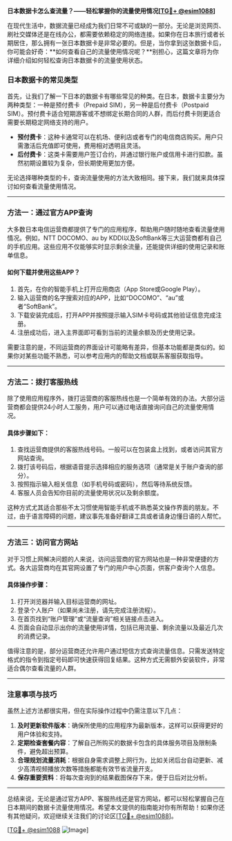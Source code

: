 **日本数据卡怎么查流量？——轻松掌握你的流量使用情况[[TG💪+ @esim1088](https://t.me/s/esim1088)]**

在现代生活中，数据流量已经成为我们日常不可或缺的一部分。无论是浏览网页、刷社交媒体还是在线办公，都需要依赖稳定的网络连接。如果你在日本旅行或者长期居住，那么拥有一张日本数据卡是非常必要的。但是，当你拿到这张数据卡后，你可能会好奇：**如何查看自己的流量使用情况呢？**别担心，这篇文章将为你详细介绍如何轻松查询日本数据卡的流量使用状态。

### 日本数据卡的常见类型

首先，让我们了解一下日本的数据卡有哪些常见的种类。在日本，数据卡主要分为两种类型：一种是预付费卡（Prepaid SIM），另一种是后付费卡（Postpaid SIM）。预付费卡适合短期游客或不想绑定长期合同的人群，而后付费卡则更适合需要长期稳定网络支持的用户。

- **预付费卡**：这种卡通常可以在机场、便利店或者专门的电信商店购买。用户只需激活后充值即可使用，费用相对透明且灵活。
- **后付费卡**：这类卡需要用户签订合约，并通过银行账户或信用卡进行扣款。虽然初期设置较为复杂，但长期使用更加方便。

无论选择哪种类型的卡，查询流量使用的方法大致相同。接下来，我们就来具体探讨如何查看流量使用情况。

---

### 方法一：通过官方APP查询

大多数日本电信运营商都提供了专门的应用程序，帮助用户随时随地查看流量使用情况。例如，NTT DOCOMO、au by KDDI以及SoftBank等三大运营商都有自己的手机应用。这些应用不仅能够实时显示剩余流量，还能提供详细的使用记录和账单信息。

#### 如何下载并使用这些APP？

1. 首先，在你的智能手机上打开应用商店（App Store或Google Play）。
2. 输入运营商的名字搜索对应的APP，比如“DOCOMO”、“au”或者“SoftBank”。
3. 下载安装完成后，打开APP并按照提示输入SIM卡号码或其他验证信息完成注册。
4. 注册成功后，进入主界面即可看到当前的流量余额及历史使用记录。

需要注意的是，不同运营商的界面设计可能略有差异，但基本功能都是类似的。如果你对某些功能不熟悉，可以参考应用内的帮助文档或联系客服获取指导。

---

### 方法二：拨打客服热线

除了使用应用程序外，拨打运营商的客服热线也是一个简单有效的办法。大部分运营商都会提供24小时人工服务，用户可以通过电话直接询问自己的流量使用情况。

#### 具体步骤如下：

1. 查找运营商提供的客服热线号码。一般可以在包装盒上找到，或者访问其官方网站查询。
2. 拨打该号码后，根据语音提示选择相应的服务选项（通常是关于账户查询的部分）。
3. 按照指示输入相关信息（如手机号码或密码），然后等待系统反馈。
4. 客服人员会告知你目前的流量使用状况以及剩余额度。

这种方式尤其适合那些不太习惯使用智能手机或不熟悉英文操作界面的朋友。不过，由于语言障碍的问题，建议事先准备好翻译工具或者请身边懂日语的人帮忙。

---

### 方法三：访问官方网站

对于习惯上网解决问题的人来说，访问运营商的官方网站也是一种非常便捷的方式。各大运营商均在其官网设置了专门的用户中心页面，供客户查询个人信息。

#### 具体操作步骤：

1. 打开浏览器并输入目标运营商的网址。
2. 登录个人账户（如果尚未注册，请先完成注册流程）。
3. 在首页找到“账户管理”或“流量查询”相关链接点击进入。
4. 页面会自动显示出你的流量使用详情，包括已用流量、剩余流量以及最近几次的消费记录。

值得注意的是，部分运营商还允许用户通过短信方式查询流量信息。只需发送特定格式的指令到指定号码即可快速获得回复结果。这种方式无需额外安装软件，非常适合偶尔查看流量的人群。

---

### 注意事项与技巧

虽然上述方法都很实用，但在实际操作过程中仍需注意以下几点：

1. **及时更新软件版本**：确保所使用的应用程序为最新版本，这样可以获得更好的用户体验和支持。
2. **定期检查套餐内容**：了解自己所购买的数据卡包含的具体服务项目及限制条件，避免超出预算。
3. **合理规划流量消耗**：根据自身需求调整上网行为，比如关闭后台自动更新、减少高清视频播放次数等措施都能有效节省流量开支。
4. **保存重要资料**：将每次查询到的结果截图保存下来，便于日后对比分析。

---

总结来说，无论是通过官方APP、客服热线还是官方网站，都可以轻松掌握自己在日本期间的数据卡流量使用情况。希望本文提供的指南能对你有所帮助！如果你还有其他疑问，欢迎继续关注我们的讨论区[[TG💪+ @esim1088](https://t.me/s/esim1088)]。

[[TG💪+ @esim1088](https://t.me/s/esim1088) ![Image](https://i.postimg.cc/4NQfJmqS/Snipaste-2025-05-13-00-14-12.png)]
